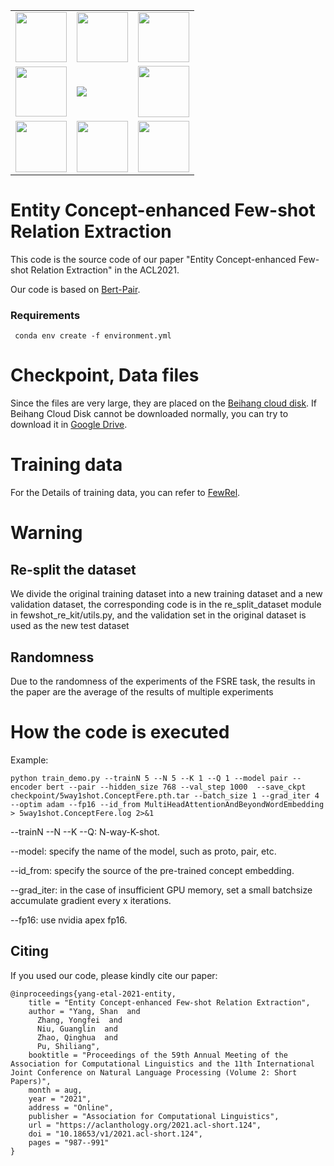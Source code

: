 <table border="0" width="10%">
  <tr>
    <td><img src="https://img1.github.io/tmp/1.jpg" height="80" width="82"></td>
    <td><img src="https://img1.github.io/tmp/2.jpg" height="80" width="82"></td>
    <td><img src="https://img1.github.io/tmp/3.jpg" height="80" width="82"></td>
  </tr>
  <tr>
    <td><img src="https://img1.github.io/tmp/4.jpg" height="80" width="82"></td>
    <td><img src="https://img.shields.io/github/stars/LittleGuoKe/ConceptFERE?style=social"></td>
    <td><img src="https://img1.github.io/tmp/6.jpg" height="82" width="82"></td>
  </tr>
   <tr>
    <td><img src="https://img1.github.io/tmp/7.jpg" height="82" width="82"></td>
    <td><img src="https://img1.github.io/tmp/8.jpg" height="82" width="82"></td>
    <td><img src="https://img1.github.io/tmp/9.jpg" height="82" width="82"></td>
  </tr>
</table>

# Entity Concept-enhanced Few-shot Relation Extraction


This code is the source code of our paper "Entity Concept-enhanced Few-shot Relation Extraction" in the ACL2021.

Our code is based on [Bert-Pair](https://github.com/thunlp/fewrel).

### Requirements

```
 conda env create -f environment.yml
```

# Checkpoint, Data files

Since the files are very large, they are placed on the [Beihang cloud disk](https://bhpan.buaa.edu.cn:443/link/BF14053D268CED261B525666BF1638A2). If Beihang Cloud Disk cannot be downloaded normally, you can try to download it in [Google Drive](https://drive.google.com/file/d/161JeM_SMm3fIjLZS-1cEh-qGR-Xx1DOH/view?usp=sharing).


# Training data
For the Details of training data, you  can refer to [FewRel](https://thunlp.github.io/2/fewrel2_da.html).

# Warning
## Re-split the dataset
We divide the original training dataset into a new training dataset and a new validation dataset, the corresponding code is in the re_split_dataset module in fewshot_re_kit/utils.py, and the validation set in the original dataset is used as the new test dataset
## Randomness
Due to the randomness of the experiments of the FSRE task, the results in the paper are the average of the results of multiple experiments
# How the code is executed

Example:

```
python train_demo.py --trainN 5 --N 5 --K 1 --Q 1 --model pair --encoder bert --pair --hidden_size 768 --val_step 1000  --save_ckpt checkpoint/5way1shot.ConceptFere.pth.tar --batch_size 1 --grad_iter 4  --optim adam --fp16 --id_from MultiHeadAttentionAndBeyondWordEmbedding > 5way1shot.ConceptFere.log 2>&1
```

--trainN  --N  --K  --Q: N-way-K-shot.

--model: specify the name of the model, such as proto, pair, etc.

--id_from: specify the source of the pre-trained concept embedding.

--grad_iter: in the case of insufficient GPU memory, set a small batchsize accumulate gradient every x iterations.

--fp16: use nvidia apex fp16.

## Citing

If you used our code, please kindly cite our paper:

```
@inproceedings{yang-etal-2021-entity,
    title = "Entity Concept-enhanced Few-shot Relation Extraction",
    author = "Yang, Shan  and
      Zhang, Yongfei  and
      Niu, Guanglin  and
      Zhao, Qinghua  and
      Pu, Shiliang",
    booktitle = "Proceedings of the 59th Annual Meeting of the Association for Computational Linguistics and the 11th International Joint Conference on Natural Language Processing (Volume 2: Short Papers)",
    month = aug,
    year = "2021",
    address = "Online",
    publisher = "Association for Computational Linguistics",
    url = "https://aclanthology.org/2021.acl-short.124",
    doi = "10.18653/v1/2021.acl-short.124",
    pages = "987--991"
}
```
